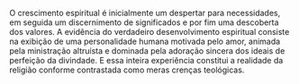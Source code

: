 ﻿O crescimento espiritual é inicialmente um despertar para necessidades, em seguida um discernimento de significados e por fim uma descoberta dos valores. A evidência do verdadeiro desenvolvimento espiritual consiste na exibição de uma personalidade humana motivada pelo amor, animada pela ministração altruísta e dominada pela adoração sincera dos ideais de perfeição da divindade. E essa inteira experiência constitui a realidade da religião conforme contrastada como meras crenças teológicas.